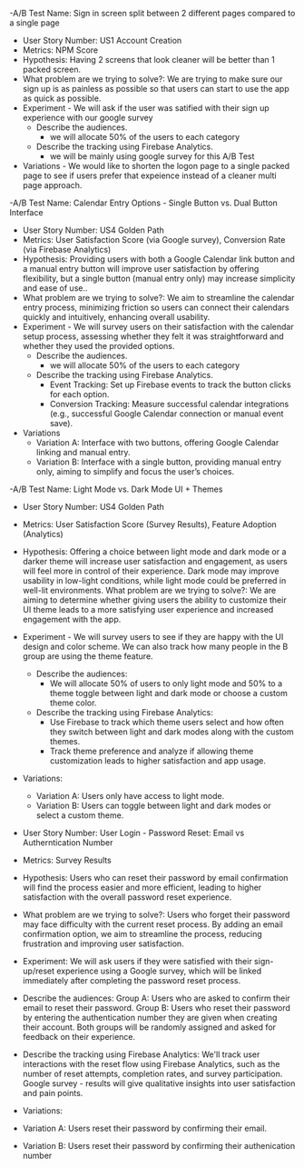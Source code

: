 -A/B Test Name:  Sign in screen split between 2 different pages compared to a single page
- User Story Number: US1 Account Creation
- Metrics:  NPM Score
- Hypothesis: Having 2 screens that look cleaner will be better than 1 packed screen.
- What problem are we trying to solve?: We are trying to make sure our sign up is as painless as possible so that users can start to use the app as quick as possible.
- Experiment - We will ask if the user was satified with their sign up experience with our google survey
  - Describe the audiences.
    - we will allocate 50% of the users to each category
  - Describe the tracking using Firebase Analytics. 
    - we will be mainly using google survey for this A/B Test
- Variations - We would like to shorten the logon page to a single packed page to see if users prefer that expeience instead of a cleaner multi page approach.

-A/B Test Name:  Calendar Entry Options - Single Button vs. Dual Button Interface
- User Story Number: US4 Golden Path
- Metrics:   User Satisfaction Score (via Google survey), Conversion Rate (via Firebase Analytics)
- Hypothesis: Providing users with both a Google Calendar link button and a manual entry button will improve user satisfaction by offering flexibility, but a single button (manual entry only) may increase simplicity and ease of use..
- What problem are we trying to solve?:  We aim to streamline the calendar entry process, minimizing friction so users can connect their calendars quickly and intuitively, enhancing overall usability.
- Experiment - We will survey users on their satisfaction with the calendar setup process, assessing whether they felt it was straightforward and whether they used the provided options.
  - Describe the audiences.
    - we will allocate 50% of the users to each category
  - Describe the tracking using Firebase Analytics. 
    - Event Tracking: Set up Firebase events to track the button clicks for each option.
    - Conversion Tracking: Measure successful calendar integrations (e.g., successful Google Calendar connection or manual event save).
- Variations
    - Variation A: Interface with two buttons, offering Google Calendar linking and manual entry.
    - Variation B: Interface with a single button, providing manual entry only, aiming to simplify and focus the user’s choices.

-A/B Test Name: Light Mode vs. Dark Mode UI + Themes
- User Story Number: US4 Golden Path
- Metrics: User Satisfaction Score (Survey Results), Feature Adoption (Analytics)
- Hypothesis: Offering a choice between light mode and dark mode or a darker theme will increase user satisfaction and engagement, as users will feel more in control of their experience. Dark mode may improve usability in low-light conditions, while light mode could be preferred in well-lit environments.
What problem are we trying to solve?: We are aiming to determine whether giving users the ability to customize their UI theme leads to a more satisfying user experience and increased engagement with the app. 
- Experiment - We will survey users to see if they are happy with the UI design and color scheme. We can also track how many people in the B group are using the theme feature.
  - Describe the audiences:
    - We will allocate 50% of users to only light mode and 50% to a theme toggle between light and dark mode or choose a custom theme color.
  - Describe the tracking using Firebase Analytics:
    - Use Firebase to track which theme users select and how often they switch between light and dark modes along with the custom themes.
    - Track theme preference and analyze if allowing theme customization leads to higher satisfaction and app usage.
- Variations:
  - Variation A: Users only have access to light mode.
  - Variation B: Users can toggle between light and dark modes or select a custom theme.

- User Story Number: User Login - Password Reset: Email vs Autherntication Number
- Metrics: Survey Results
- Hypothesis: Users who can reset their password by email confirmation will find the process easier and more efficient, leading to higher satisfaction with the overall password reset experience.
- What problem are we trying to solve?: Users who forget their password may face difficulty with the current reset process. By adding an email confirmation option, we aim to streamline the process, reducing frustration and improving user satisfaction.
- Experiment: We will ask users if they were satisfied with their sign-up/reset experience using a Google survey, which will be linked immediately after completing the password reset process.
- Describe the audiences: Group A: Users who are asked to confirm their email to reset their password. Group B: Users who reset their password by entering the authentication number they are given when creating their account. Both groups will be randomly assigned and asked for feedback on their experience.
- Describe the tracking using Firebase Analytics: We'll track user interactions with the reset flow using Firebase Analytics, such as the number of reset attempts, completion rates, and survey participation. Google survey - results will give qualitative insights into user satisfaction and pain points.
- Variations:
- Variation A: Users reset their password by confirming their email.
- Variation B: Users reset their password by confirming their authenication number
